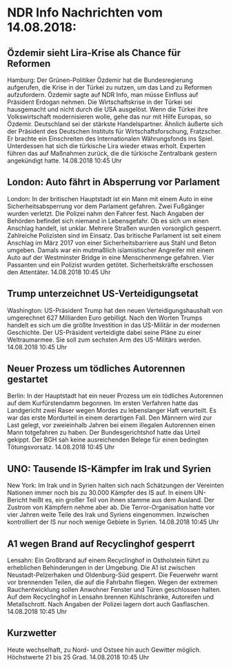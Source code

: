 # NDR Info Nachrichten vom 14.08.2018:


## Özdemir sieht Lira-Krise als Chance für Reformen
Hamburg: Der Grünen-Politiker Özdemir hat die Bundesregierung aufgerufen, die Krise in der Türkei zu nutzen, um das Land zu Reformen aufzufordern. Özdemir sagte auf NDR Info, man müsse Einfluss auf Präsident Erdogan nehmen. Die Wirtschaftskrise in der Türkei sei hausgemacht und nicht durch die USA ausgelöst. Wenn die Türkei ihre Volkswirtschaft modernisieren wolle, gehe das nur mit Hilfe Europas, so Özdemir. Deutschland sei der stärkste Handelspartner. Ähnlich äußerte sich der Präsident des Deutschen Instituts für Wirtschaftsforschung, Fratzscher. Er brachte ein Einschreiten des Internationalen Währungsfonds ins Spiel. Unterdessen hat sich die türkische Lira wieder etwas erholt. Experten führen das auf Maßnahmen zurück, die die türkische Zentralbank gestern angekündigt hatte. 14.08.2018 10:45 Uhr 

## London: Auto fährt in Absperrung vor Parlament
London: In der britischen Hauptstadt ist ein Mann mit einem Auto in eine Sicherheitsabsperrung vor dem Parlament gefahren. Zwei Fußgänger wurden verletzt. Die Polizei nahm den Fahrer fest. Nach Angaben der Behörden befindet sich niemand in Lebensgefahr. Ob es sich um einen Anschlag handelt, ist unklar. Mehrere Straßen wurden vorsorglich gesperrt. Zahlreiche Polizisten sind im Einsatz. Das britische Parlament ist seit einem Anschlag im März 2017 von einer Sicherheitsbarriere aus Stahl und Beton umgeben. Damals war ein mutmaßlich islamistischer Angreifer mit einem Auto auf der Westminster Bridge in eine Menschenmenge gefahren. Vier Passanten und ein Polizist wurden getötet. Sicherheitskräfte erschossen den Attentäter. 14.08.2018 10:45 Uhr 

## Trump unterzeichnet US-Verteidigungsetat
Washington:     US-Präsident Trump hat den neuen Verteidigungshaushalt von umgerechnet 627 Milliarden Euro gebilligt. Nach den Worten Trumps handelt es sich um die größte Investition in das US-Militär in der modernen Geschichte. Der US-Präsident verteidigte dabei seine Pläne zu einer Weltraumarmee. Sie soll zum sechsten Arm des US-Militärs werden. 14.08.2018 10:45 Uhr 

## Neuer Prozess um tödliches Autorennen gestartet
Berlin: In der Hauptstadt hat ein neuer Prozess um ein tödliches Autorennen auf dem Kurfürstendamm begonnen. Im ersten Verfahren hatte das Landgericht zwei Raser wegen Mordes zu lebenslanger Haft verurteilt. Es war das erste Mordurteil in einem derartigen Fall. Den Männern wird zur Last gelegt, vor zweieinhalb Jahren bei einem illegalen Autorennen einen Mann totgefahren zu haben. Der Bundesgerichtshof hatte das Urteil gekippt. Der BGH sah keine ausreichenden Belege für einen bedingten Tötungsvorsatz. 14.08.2018 10:45 Uhr 

## UNO: Tausende IS-Kämpfer im Irak und Syrien
New York:	Im Irak und in Syrien halten sich nach Schätzungen der Vereinten Nationen immer noch bis zu 30.000 Kämpfer des IS auf. In einem UN-Bericht heißt es, ein großer Teil von ihnen stamme aus dem Ausland. Der Zustrom von Kämpfern nehme aber ab. Die Terror-Organisation hatte vor vier Jahren weite Teile des Irak und Syriens eingenommen. Inzwischen kontrolliert der IS nur noch wenige Gebiete in Syrien. 14.08.2018 10:45 Uhr 

## A1 wegen Brand auf Recyclinghof gesperrt
Lensahn: Ein Großbrand auf einem Recyclinghof in Ostholstein führt zu erheblichen Behinderungen in der Umgebung. Die A1 ist zwischen Neustadt-Pelzerhaken und Oldenburg-Süd gesperrt. Die Feuerwehr warnt vor brennenden Teilen, die auf die Fahrbahn fliegen. Wegen der extremen Rauchentwicklung sollen Anwohner Fenster und Türen geschlossen halten. Auf dem Recyclinghof in Lensahn brennen Kühlschränke, Autoreifen und Metallschrott. Nach Angaben der Polizei lagern dort auch Gasflaschen. 14.08.2018 10:45 Uhr 

## Kurzwetter
Heute wechselhaft, zu Nord- und Ostsee hin auch Gewitter möglich. Höchstwerte 21 bis 25 Grad. 14.08.2018 10:45 Uhr 
